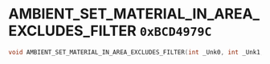 # AMBIENT_SET_MATERIAL_IN_AREA_EXCLUDES_FILTER `0xBCD4979C`

```cpp
void AMBIENT_SET_MATERIAL_IN_AREA_EXCLUDES_FILTER(int _Unk0, int _Unk1, int _Unk2);
```
